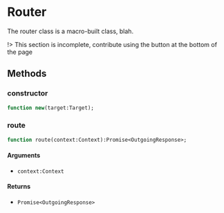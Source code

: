 # Router

The router class is a macro-built class, blah.

!> This section is incomplete, contribute using the button at the bottom of the page

## Methods

### constructor

```haxe
function new(target:Target);
```

### route

```haxe
function route(context:Context):Promise<OutgoingResponse>;
```

#### Arguments

- `context:Context`

#### Returns

- `Promise<OutgoingResponse>`


